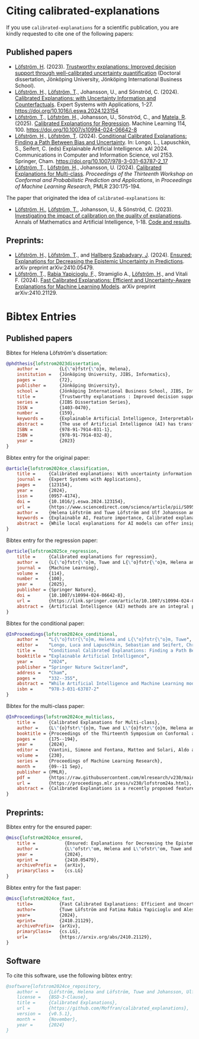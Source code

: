 # Citing calibrated-explanations

If you use `calibrated-explanations` for a scientific publication, you are kindly requested to cite one of the following papers:
## Published papers
- [Löfström, H](https://github.com/Moffran). (2023). [Trustworthy explanations: Improved decision support through well-calibrated uncertainty quantification](https://www.diva-portal.org/smash/record.jsf?pid=diva2%3A1810440&dswid=6197) (Doctoral dissertation, Jönköping University, Jönköping International Business School).
- [Löfström, H](https://github.com/Moffran)., [Löfström, T](https://github.com/tuvelofstrom)., Johansson, U., and Sönströd, C. (2024). [Calibrated Explanations: with Uncertainty Information and Counterfactuals](https://doi.org/10.1016/j.eswa.2024.123154). Expert Systems with Applications, 1-27. https://doi.org/10.1016/j.eswa.2024.123154
- [Löfström, T](https://github.com/tuvelofstrom)., [Löfström, H](https://github.com/Moffran)., Johansson, U., Sönströd, C., and [Matela, R](https://github.com/rudymatela). (2025). [Calibrated Explanations for Regression](https://doi.org/10.1007/s10994-024-06642-8). Machine Learning 114, 100. https://doi.org/10.1007/s10994-024-06642-8
- [Löfström, H](https://github.com/Moffran)., [Löfström, T](https://github.com/tuvelofstrom). (2024). [Conditional Calibrated Explanations: Finding a Path Between Bias and Uncertainty](https://doi.org/10.1007/978-3-031-63787-2_17). In: Longo, L., Lapuschkin, S., Seifert, C. (eds) Explainable Artificial Intelligence. xAI 2024. Communications in Computer and Information Science, vol 2153. Springer, Cham. https://doi.org/10.1007/978-3-031-63787-2_17
- [Löfström, T](https://github.com/tuvelofstrom)., [Löfström, H](https://github.com/Moffran)., Johansson, U. (2024). [Calibrated Explanations for Multi-class](https://raw.githubusercontent.com/mlresearch/v230/main/assets/lofstrom24a/lofstrom24a.pdf). <i>Proceedings of the Thirteenth Workshop on Conformal and Probabilistic Prediction and Applications</i>, in <i>Proceedings of Machine Learning Research</i>, PMLR 230:175-194.

The paper that originated the idea of `calibrated-explanations` is:

- [Löfström, H.](https://github.com/Moffran), [Löfström, T.](https://github.com/tuvelofstrom), Johansson, U., & Sönströd, C. (2023). [Investigating the impact of calibration on the quality of explanations](https://link.springer.com/article/10.1007/s10472-023-09837-2). Annals of Mathematics and Artificial Intelligence, 1-18. [Code and results](https://github.com/tuvelofstrom/calibrating-explanations).

## Preprints:
- [Löfström, H](https://github.com/Moffran)., [Löfström, T](https://github.com/tuvelofstrom)., and [Hallberg Szabadvary, J](https://github.com/egonmedhatten). (2024). [Ensured: Explanations for Decreasing the Epistemic Uncertainty in Predictions](https://arxiv.org/abs/2410.05479). arXiv preprint arXiv:2410.05479.
- [Löfström, T](https://github.com/tuvelofstrom)., [Rabia Yapicioglu, F](https://github.com/rabia174)., Stramiglio A., [Löfström, H](https://github.com/Moffran)., and Vitali F. (2024). [Fast Calibrated Explanations: Efficient and Uncertainty-Aware Explanations for Machine Learning Models](https://arxiv.org/abs/2410.21129). arXiv preprint arXiv:2410.21129.

# Bibtex Entries
## Published papers

Bibtex for Helena Löfström's dissertation:

```bibtex
@phdthesis{lofstrom2023dissertation,
	author = 		{L{\"o}fstr{\"o}m, Helena},
	institution = 	{Jönköping University, JIBS, Informatics},
	pages = 		{72},
	publisher = 	{Jönköping University},
	school = 		{Jönköping International Business School, JIBS, Informatics},
	title = 		{Trustworthy explanations : Improved decision support through well-calibrated uncertainty quantification},
	series = 		{JIBS Dissertation Series},
	ISSN = 			{1403-0470},
	number = 		{159},
	keywords = 		{Explainable Artificial Intelligence, Interpretable Machine Learning, Decision Support Systems, Uncertainty Estimation, Explanation Methods},
	abstract = 		{The use of Artificial Intelligence (AI) has transformed fields like disease diagnosis and defence. Utilising sophisticated Machine Learning (ML) models, AI predicts future events based on historical data, introducing complexity that challenges understanding and decision-making. Previous research emphasizes users’ difficulty discerning when to trust predictions due to model complexity, underscoring addressing model complexity and providing transparent explanations as pivotal for facilitating high-quality decisions. Many ML models offer probability estimates for predictions, commonly used in methods providing explanations to guide users on prediction confidence. However, these probabilities often do not accurately reflect the actual distribution in the data, leading to potential user misinterpretation of prediction trustworthiness. Additionally, most explanation methods fail to convey whether the model’s probability is linked to any uncertainty, further diminishing the reliability of the explanations. Evaluating the quality of explanations for decision support is challenging, and although highlighted as essential in research, there are no benchmark criteria for comparative evaluations. This thesis introduces an innovative explanation method that generates reliable explanations, incorporating uncertainty information supporting users in determining when to trust the model’s predictions. The thesis also outlines strategies for evaluating explanation quality and facilitating comparative evaluations. Through empirical evaluations and user studies, the thesis provides practical insights to support decision-making utilising complex ML models. },
	ISBN = 			{978-91-7914-031-1},
	ISBN = 			{978-91-7914-032-8},
	year = 			{2023}
}
```

Bibtex entry for the original paper:

```bibtex
@article{lofstrom2024ce_classification,
	title = 	{Calibrated explanations: With uncertainty information and counterfactuals},
	journal = 	{Expert Systems with Applications},
	pages = 	{123154},
	year = 		{2024},
	issn = 		{0957-4174},
	doi = 		{10.1016/j.eswa.2024.123154},
	url = 		{https://www.sciencedirect.com/science/article/pii/S0957417424000198},
	author = 	{Helena Löfström and Tuwe Löfström and Ulf Johansson and Cecilia Sönströd},
	keywords = 	{Explainable AI, Feature importance, Calibrated explanations, Venn-Abers, Uncertainty quantification, Counterfactual explanations},
	abstract = 	{While local explanations for AI models can offer insights into individual predictions, such as feature importance, they are plagued by issues like instability. The unreliability of feature weights, often skewed due to poorly calibrated ML models, deepens these challenges. Moreover, the critical aspect of feature importance uncertainty remains mostly unaddressed in Explainable AI (XAI). The novel feature importance explanation method presented in this paper, called Calibrated Explanations (CE), is designed to tackle these issues head-on. Built on the foundation of Venn-Abers, CE not only calibrates the underlying model but also delivers reliable feature importance explanations with an exact definition of the feature weights. CE goes beyond conventional solutions by addressing output uncertainty. It accomplishes this by providing uncertainty quantification for both feature weights and the model’s probability estimates. Additionally, CE is model-agnostic, featuring easily comprehensible conditional rules and the ability to generate counterfactual explanations with embedded uncertainty quantification. Results from an evaluation with 25 benchmark datasets underscore the efficacy of CE, making it stand as a fast, reliable, stable, and robust solution.}
}
```

Bibtex entry for the regression paper:

```bibtex
@article{lofstrom2025ce_regression,
	title =		{Calibrated explanations for regression},
	author =	{L{\"o}fstr{\"o}m, Tuwe and L{\"o}fstr{\"o}m, Helena and Johansson, Ulf and S{\"o}nstr{\"o}d, Cecilia and Matela, Rudy},
	journal =	{Machine Learning},
	volume =	{114},
	number =	{100},
	year =		{2025},
	publisher =	{Springer Nature},
	doi = 		{10.1007/s10994-024-06642-8},
	url = 		{https://link.springer.com/article/10.1007/s10994-024-06642-8},
	abstract =  {Artificial Intelligence (AI) methods are an integral part of modern decision support systems. The best-performing predictive models used in AI-based decision support systems lack transparency. Explainable Artificial Intelligence (XAI) aims to create AI systems that can explain their rationale to human users. Local explanations in XAI can provide information about the causes of individual predictions in terms of feature importance. However, a critical drawback of existing local explanation methods is their inability to quantify the uncertainty associated with a feature’s importance. This paper introduces an extension of a feature importance explanation method, Calibrated Explanations, previously only supporting classification, with support for standard regression and probabilistic regression, i.e., the probability that the target is below an arbitrary threshold. The extension for regression keeps all the benefits of Calibrated Explanations, such as calibration of the prediction from the underlying model with confidence intervals, uncertainty quantification of feature importance, and allows both factual and counterfactual explanations. Calibrated Explanations for regression provides fast, reliable, stable, and robust explanations. Calibrated Explanations for probabilistic regression provides an entirely new way of creating probabilistic explanations from any ordinary regression model, allowing dynamic selection of thresholds. The method is model agnostic with easily understood conditional rules. An implementation in Python is freely available on GitHub and for installation using both pip and conda, making the results in this paper easily replicable.}
}
```

Bibtex for the conditional paper:

```bibtex
@InProceedings{lofstrom2024ce_conditional,
	author =	"L{\"o}fstr{\"o}m, Helena and L{\"o}fstr{\"o}m, Tuwe",
	editor =	"Longo, Luca and Lapuschkin, Sebastian and Seifert, Christin",
	title =		"Conditional Calibrated Explanations: Finding a Path Between Bias and Uncertainty",
	booktitle =	"Explainable Artificial Intelligence",
	year =		"2024",
	publisher =	"Springer Nature Switzerland",
	address =	"Cham",
	pages =		"332--355",
	abstract =	"While Artificial Intelligence and Machine Learning models are becoming increasingly prevalent, it is essential to remember that they are not infallible or inherently objective. These models depend on the data they are trained on and the inherent bias of the chosen machine learning algorithm. Therefore, selecting and sampling data for training is crucial for a fair outcome of the model. A model predicting, e.g., whether an applicant should be taken further in the job application process, could create heavily biased predictions against women if the data used to train the model mostly contained information about men. The well-known concept of conditional categories used in Conformal Prediction can be utilised to address this type of bias in the data. The Conformal Prediction framework includes uncertainty quantification methods for classification and regression. To help meet the challenges of data sets with potential bias, conditional categories were incorporated into an existing explanation method called Calibrated Explanations, relying on conformal methods. This approach allows users to try out different settings while simultaneously having the possibility to study how the uncertainty in the predictions is affected on an individual level. Furthermore, this paper evaluated how the uncertainty changed when using conditional categories based on attributes containing potential bias. It showed that the uncertainty significantly increased, revealing that fairness came with a cost of increased uncertainty.",
	isbn =		"978-3-031-63787-2"
}
```

Bibtex for the multi-class paper:

```bibtex
@InProceedings{lofstrom2024ce_multiclass,
	title = 	{Calibrated Explanations for Multi-class},
	author =    {L\"{o}fstr\"{o}m, Tuwe and L\"{o}fstr\"{o}m, Helena and Johansson, Ulf},
	booktitle = {Proceedings of the Thirteenth Symposium on Conformal and Probabilistic Prediction with Applications},
	pages = 	{175--194},
	year = 	 	{2024},
	editor = 	{Vantini, Simone and Fontana, Matteo and Solari, Aldo and Boström, Henrik and Carlsson, Lars},
	volume = 	{230},
	series = 	{Proceedings of Machine Learning Research},
	month = 	{09--11 Sep},
	publisher = {PMLR},
	pdf = 	 	{https://raw.githubusercontent.com/mlresearch/v230/main/assets/lofstrom24a/lofstrom24a.pdf},
	url = 	 	{https://proceedings.mlr.press/v230/lofstrom24a.html},
	abstract = 	{Calibrated Explanations is a recently proposed feature importance explanation method providing uncertainty quantification. It utilises Venn-Abers to generate well-calibrated factual and counterfactual explanations for binary classification. In this paper, we extend the method to support multi-class classification. The paper includes an evaluation illustrating the calibration quality of the selected multi-class calibration approach, as well as a demonstration of how the explanations can help determine which explanations to trust.}
}
```

## Preprints:

Bibtex entry for the ensured paper:

```bibtex
@misc{lofstrom2024ce_ensured,
	title = 	      {Ensured: Explanations for Decreasing the Epistemic Uncertainty in Predictions},
	author =          {L\"ofstr\"om, Helena and L\"ofstr\"om, Tuwe and Hallberg Szabadvary, Johan},
	year =            {2024},
	eprint =          {2410.05479},
	archivePrefix =   {arXiv},
	primaryClass =    {cs.LG}
}
```

Bibtex entry for the fast paper:

```bibtex
@misc{lofstrom2024ce_fast,
	title=			{Fast Calibrated Explanations: Efficient and Uncertainty-Aware Explanations for Machine Learning Models},
	author=			{Tuwe Löfström and Fatima Rabia Yapicioglu and Alessandra Stramiglio and Helena Löfström and Fabio Vitali},
	year=			{2024},
	eprint=			{2410.21129},
	archivePrefix=	{arXiv},
	primaryClass=	{cs.LG},
	url=			{https://arxiv.org/abs/2410.21129},
}
```

## Software
To cite this software, use the following bibtex entry:

```bibtex
@software{lofstrom2024ce_repository,
	author = 	{Löfström, Helena and Löfström, Tuwe and Johansson, Ulf and Sönströd, Cecilia and Matela, Rudy},
	license = 	{BSD-3-Clause},
	title = 	{Calibrated Explanations},
	url = 		{https://github.com/Moffran/calibrated_explanations},
	version = 	{v0.5.1},
	month = 	{November},
	year = 		{2024}
}
```
